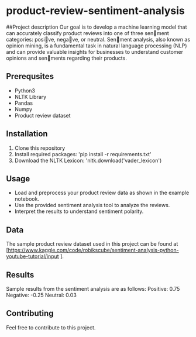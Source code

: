 # product-review-sentiment-analysis

##Project description
Our goal is to develop a machine learning model that can accurately classify
product reviews into one of three sen􀆟ment categories: posi􀆟ve, nega􀆟ve, or neutral. Sen􀆟ment
analysis, also known as opinion mining, is a fundamental task in natural language processing (NLP)
and can provide valuable insights for businesses to understand customer opinions and sen􀆟ments
regarding their products.

## Prerequsites
- Python3
- NLTK Library
- Pandas
- Numpy
- Product review dataset

## Installation
1. Clone this repository
2. Install required packages: 'pip install -r requirements.txt'
3. Download the NLTK Lexicon: 'nltk.download('vader_lexicon')

## Usage
- Load and preprocess your product review data as shown in the example notebook.
- Use the provided sentiment analysis tool to analyze the reviews.
- Interpret the results to understand sentiment polarity.

## Data
The sample product review dataset used in this project can be found at [https://www.kaggle.com/code/robikscube/sentiment-analysis-python-youtube-tutorial/input ].

## Results
Sample results from the sentiment analysis are as follows:
Positive: 0.75
Negative: -0.25
Neutral: 0.03

## Contributing
Feel free to contribute to this project.

